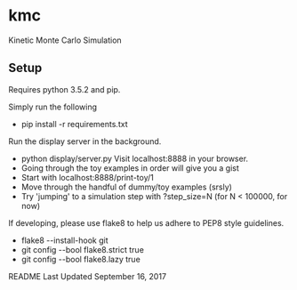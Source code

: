 # kmc
Kinetic Monte Carlo Simulation

## Setup
Requires python 3.5.2 and pip.

Simply run the following
* pip install -r requirements.txt

Run the display server in the background.
* python display/server.py
Visit localhost:8888 in your browser.
* Going through the toy examples in order will give you a gist
* Start with localhost:8888/print-toy/1
* Move through the handful of dummy/toy examples (srsly)
* Try 'jumping' to a simulation step with ?step_size=N (for N < 100000, for now)

If developing, please use flake8 to help us adhere to PEP8 style guidelines.
* flake8 --install-hook git
* git config --bool flake8.strict true
* git config --bool flake8.lazy true


README Last Updated September 16, 2017
